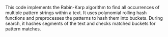 This code implements the Rabin-Karp algorithm to find all occurrences of multiple pattern strings within a text. It uses polynomial rolling hash functions and preprocesses the patterns to hash them into buckets. During search, it hashes segments of the text and checks matched buckets for pattern matches.